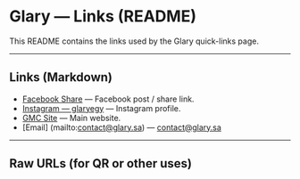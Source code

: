 # Glary — Links (README)

This README contains the links used by the Glary quick-links page.

---

## Links (Markdown)

- [Facebook Share](https://www.facebook.com/share/16zEH5uKuS/) — Facebook post / share link.
- [Instagram — glaryegy](https://www.instagram.com/glaryegy/) — Instagram profile.
- [GMC Site](https://gmc.glary.sa) — Main website.
- [Email] (mailto:contact@glary.sa) — contact@glary.sa

---

## Raw URLs (for QR or other uses)
